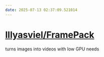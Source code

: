 ```yaml
---
date: 2025-07-13 02:37:09.521014
---
```


# [lllyasviel/FramePack](https://github.com/lllyasviel/FramePack)

turns images into videos with low GPU needs